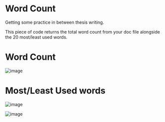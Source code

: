 # Word Count
 
 Getting some practice in between thesis writing. 
 
 This piece of code returns the total word count from your doc file alongside the 20 most/least used words.
 
# Word Count 
![image](https://user-images.githubusercontent.com/61132301/136250229-dd4720c1-8e61-42c8-90d3-1b1174c9a986.png)


# Most/Least Used words

![image](https://user-images.githubusercontent.com/61132301/136249822-e8a1e497-295d-4e74-b73f-d2694c11f17a.png)

![image](https://user-images.githubusercontent.com/61132301/136249938-b2069f98-3787-45ef-91ed-406f08b7218d.png)
